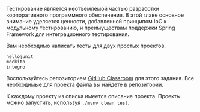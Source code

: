 <p>Тестирование является неотъемлемой частью разработки корпоративного программного обеспечения. В этой главе основное внимание уделяется ценности, добавленной принципом IoC к модульному тестированию, и преимуществам поддержки Spring Framework для интеграционного тестирования.</p>

<p>Вам необходимо написать тесты для двух простых проектов.</p>

<pre><code>hellojunit
mockito
integro
</code></pre>

<p>Воспользуйтесь репозиторием <a href="https://classroom.github.com/a/tF9ofbaU" rel="noopener noreferrer nofollow" target="_blank">GitHub Classroom</a> для этого задания. Все необходимые для проекта файла вы найдете в репозитории.</p>

<p>К каждому проекту из списка имеется описание проекта. Проекты можно запустить, используя <code>./mvnv clean test</code>.</p>